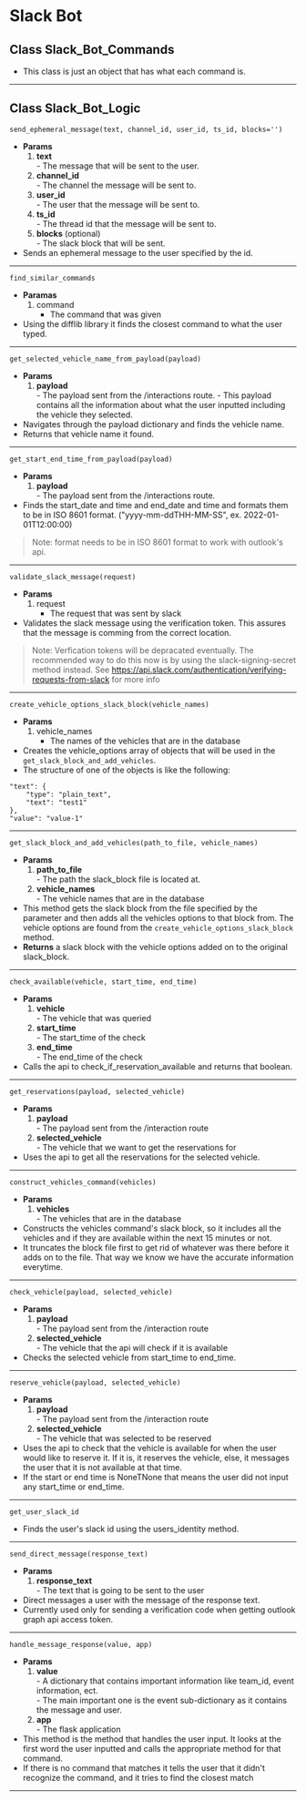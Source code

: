 # Slack Bot  

## Class **Slack_Bot_Commands**  
- This class is just an object that has what each command is.  
---
## Class **Slack_Bot_Logic**
`send_ephemeral_message(text, channel_id, user_id, ts_id, blocks='')`
- **Params**  
    1. **text**  
      - The message that will be sent to the user.  
    2. **channel_id**  
      - The channel the message will be sent to.  
    3. **user_id**  
      - The user that the message will be sent to.  
    4. **ts_id**  
      - The thread id that the message will be sent to.  
    5. **blocks** (optional)  
      - The slack block that will be sent.  
- Sends an ephemeral message to the user specified by the id.  
---
`find_similar_commands`  
- **Paramas**  
    1. command  
        - The command that was given  
- Using the difflib library it finds the closest command to what the user typed.  
---  
`get_selected_vehicle_name_from_payload(payload)`  
- **Params**  
    1. **payload**  
      - The payload sent from the /interactions route. 
      - This payload contains all the information about what the user inputted including the vehicle they selected.  
- Navigates through the payload dictionary and finds the vehicle name.  
- Returns that vehicle name it found.  
---  
`get_start_end_time_from_payload(payload)`  
- **Params**  
    1. **payload**  
      - The payload sent from the /interactions route.  
- Finds the start_date and time and end_date and time and formats them to be in ISO 8601 format. ("yyyy-mm-ddTHH-MM-SS", ex. 2022-01-01T12:00:00)  
> Note: format needs to be in ISO 8601 format to work with outlook's api.  
---  
`validate_slack_message(request)`  
- **Params**  
    1. request  
        - The request that was sent by slack  
- Validates the slack message using the verification token. This assures that the message is comming from the correct location.  
> Note: Verfication tokens will be depracated eventually. The recommended way to do this now is by using the slack-signing-secret method instead. See https://api.slack.com/authentication/verifying-requests-from-slack for more info
---
`create_vehicle_options_slack_block(vehicle_names)`  
- **Params**  
    1. vehicle_names  
        - The names of the vehicles that are in the database
- Creates the vehicle_options array of objects that will be used in the `get_slack_block_and_add_vehicles`.  
- The structure of one of the objects is like the following:  
```
"text": {
    "type": "plain_text",
    "text": "test1"
},
"value": "value-1"
```
---
`get_slack_block_and_add_vehicles(path_to_file, vehicle_names)`  
- **Params**  
    1. **path_to_file**  
      - The path the slack_block file is located at.  
    2. **vehicle_names**  
      - The vehicle names that are in the database
- This method gets the slack block from the file specified by the parameter and then adds all the vehicles options to that block from. The vehicle options are found from the `create_vehicle_options_slack_block` method.  
- **Returns** a slack block with the vehicle options added on to the original slack_block. 
---  
`check_available(vehicle, start_time, end_time)`
- **Params**  
    1. **vehicle**  
      - The vehicle that was queried  
    2. **start_time**  
      - The start_time of the check  
    3. **end_time**  
      - The end_time of the check  
- Calls the api to check_if_reservation_available and returns that boolean.  
---  
`get_reservations(payload, selected_vehicle)`
- **Params**  
    1. **payload**  
      - The payload sent from the /interaction route 
    2. **selected_vehicle**  
      - The vehicle that we want to get the reservations for  
- Uses the api to get all the reservations for the selected vehicle.  
---
`construct_vehicles_command(vehicles)`  
- **Params**  
    1. **vehicles**  
      - The vehicles that are in the database
- Constructs the vehicles command's slack block, so it includes all the vehicles and if they are available within the next 15 minutes or not.  
- It truncates the block file first to get rid of whatever was there before it adds on to the file. That way we know we have the accurate information everytime.  
--- 
`check_vehicle(payload, selected_vehicle)`  
- **Params**  
    1. **payload**  
      - The payload sent from the /interaction route 
    2. **selected_vehicle**  
      - The vehicle that the api will check if it is available  
- Checks the selected vehicle from start_time to end_time.  
---  
`reserve_vehicle(payload, selected_vehicle)`  
- **Params**  
    1. **payload**  
      - The payload sent from the /interaction route 
    2. **selected_vehicle**  
      - The vehicle that was selected to be reserved  
- Uses the api to check that the vehicle is available for when the user would like to reserve it. If it is, it reserves the vehicle, else, it messages the user that it is not available at that time.  
- If the start or end time is NoneTNone that means the user did not input any start_time or end_time.  
---  
`get_user_slack_id`  
- Finds the user's slack id using the users_identity method.  
--- 
`send_direct_message(response_text)`  
- **Params**  
    1. **response_text**  
      - The text that is going to be sent to the user  
- Direct messages a user with the message of the response text.  
- Currently used only for sending a verification code when getting outlook graph api access token.  
---  
`handle_message_response(value, app)`  
- **Params**  
    1. **value**  
      - A dictionary that contains important information like team_id, event information, ect.  
      - The main important one is the event sub-dictionary as it contains the message and user.  
    2. **app**  
      - The flask application
- This method is the method that handles the user input. It looks at the first word the user inputted and calls the appropriate method for that command.  
- If there is no command that matches it tells the user that it didn't recognize the command, and it tries to find the closest match 
--- 